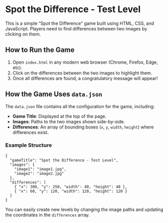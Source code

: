 
# Spot the Difference - Test Level

This is a simple “Spot the Difference” game built using HTML, CSS, and JavaScript. Players need to find differences between two images by clicking on them.

##  How to Run the Game

1. Open `index.html` in any modern web browser (Chrome, Firefox, Edge, etc).
2. Click on the differences between the two images to highlight them.
3. Once all differences are found, a congratulatory message will appear!

##  How the Game Uses `data.json`

The `data.json` file contains all the configuration for the game, including:

- **Game Title**: Displayed at the top of the page.
- **Images**: Paths to the two images shown side-by-side.
- **Differences**: An array of bounding boxes (`x`, `y`, `width`, `height`) where differences exist.

### Example Structure

```
{
  "gameTitle": "Spot the Difference - Test Level",
  "images": {
    "image1": "image1.jpg",
    "image2": "image2.jpg"
  },
  "differences": [
    { "x": 300, "y": 250, "width": 40, "height": 40 },
    { "x": 60, "y": 120, "width": 120, "height": 120 }
  ]
}
```

You can easily create new levels by changing the image paths and updating the coordinates in the `differences` array.
